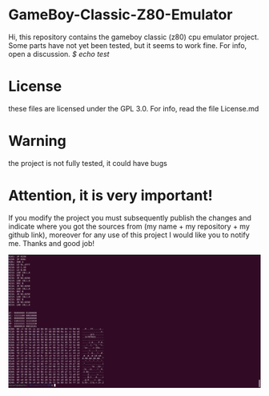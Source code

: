 # GameBoy-Classic-Z80-Emulator

Hi, this repository contains the gameboy classic (z80) cpu emulator project. Some parts have not yet been tested, but it seems to work fine. For info, open a discussion.
*$ echo test*

# License
these files are licensed under the GPL 3.0. For info, read the file License.md

# Warning 
  the project is not fully tested, it could have bugs
  
# Attention, it is very important!

 If you modify the project you must subsequently publish the changes and indicate where you got the sources from (my name + my repository + my github link), moreover for any use of this project I would like you to notify me. Thanks and good job!
 
![alt text](https://raw.githubusercontent.com/ManuelDavideUrpi/GameBoy-Classic-Z80-Emulator/master/Dump.png)


